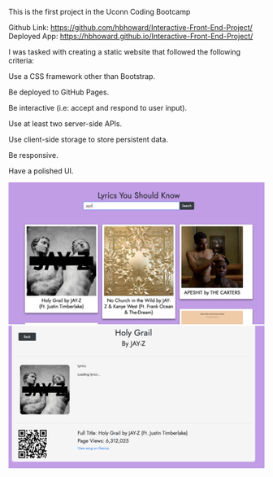 
This is the first project in the Uconn Coding Bootcamp

Github Link: https://github.com/hbhoward/Interactive-Front-End-Project/
Deployed App: https://hbhoward.github.io/Interactive-Front-End-Project/

I was tasked with creating a static website that followed the following criteria:

Use a CSS framework other than Bootstrap.

Be deployed to GitHub Pages.

Be interactive (i.e: accept and respond to user input).

Use at least two server-side APIs.

Use client-side storage to store persistent data.

Be responsive.

Have a polished UI.

<img src="assets/screenshot.png"/>
<img src="assets/screenshot2.png"/>
